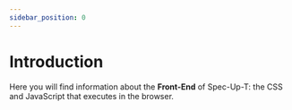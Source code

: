 ```yaml
---
sidebar_position: 0
---
```


# Introduction

Here you will find information about the **Front-End** of Spec-Up-T: the CSS and JavaScript that executes in the browser.
